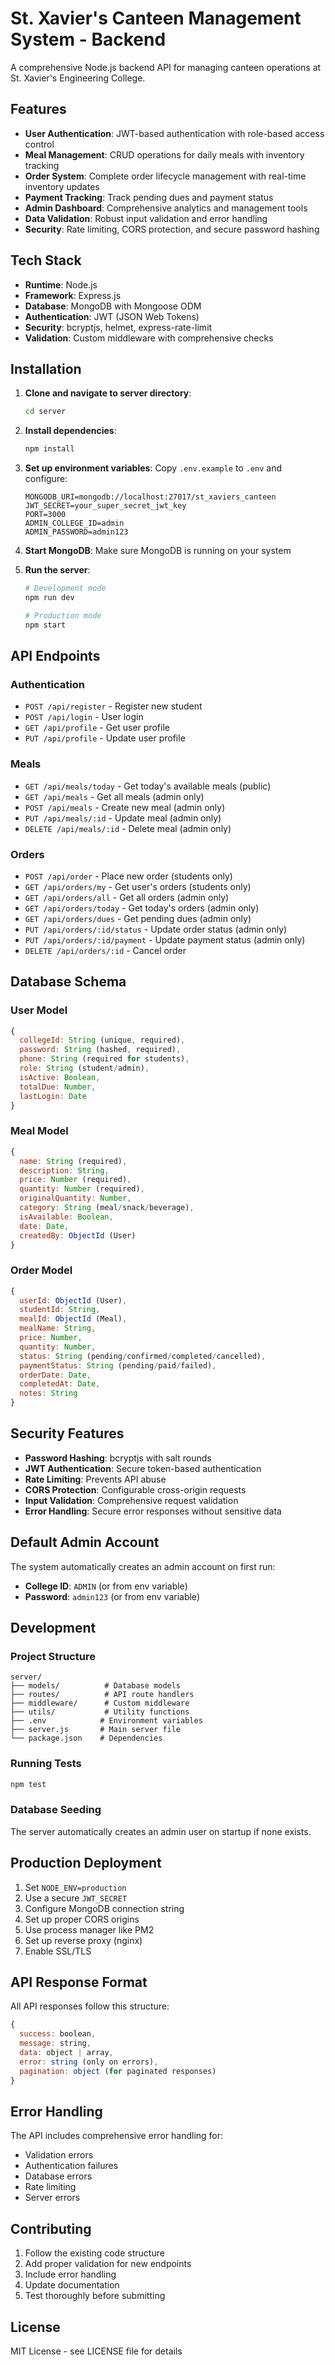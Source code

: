 # St. Xavier's Canteen Management System - Backend

A comprehensive Node.js backend API for managing canteen operations at St. Xavier's Engineering College.

## Features

- **User Authentication**: JWT-based authentication with role-based access control
- **Meal Management**: CRUD operations for daily meals with inventory tracking
- **Order System**: Complete order lifecycle management with real-time inventory updates
- **Payment Tracking**: Track pending dues and payment status
- **Admin Dashboard**: Comprehensive analytics and management tools
- **Data Validation**: Robust input validation and error handling
- **Security**: Rate limiting, CORS protection, and secure password hashing

## Tech Stack

- **Runtime**: Node.js
- **Framework**: Express.js
- **Database**: MongoDB with Mongoose ODM
- **Authentication**: JWT (JSON Web Tokens)
- **Security**: bcryptjs, helmet, express-rate-limit
- **Validation**: Custom middleware with comprehensive checks

## Installation

1. **Clone and navigate to server directory**:
   ```bash
   cd server
   ```

2. **Install dependencies**:
   ```bash
   npm install
   ```

3. **Set up environment variables**:
   Copy `.env.example` to `.env` and configure:
   ```env
   MONGODB_URI=mongodb://localhost:27017/st_xaviers_canteen
   JWT_SECRET=your_super_secret_jwt_key
   PORT=3000
   ADMIN_COLLEGE_ID=admin
   ADMIN_PASSWORD=admin123
   ```

4. **Start MongoDB**:
   Make sure MongoDB is running on your system

5. **Run the server**:
   ```bash
   # Development mode
   npm run dev
   
   # Production mode
   npm start
   ```

## API Endpoints

### Authentication
- `POST /api/register` - Register new student
- `POST /api/login` - User login
- `GET /api/profile` - Get user profile
- `PUT /api/profile` - Update user profile

### Meals
- `GET /api/meals/today` - Get today's available meals (public)
- `GET /api/meals` - Get all meals (admin only)
- `POST /api/meals` - Create new meal (admin only)
- `PUT /api/meals/:id` - Update meal (admin only)
- `DELETE /api/meals/:id` - Delete meal (admin only)

### Orders
- `POST /api/order` - Place new order (students only)
- `GET /api/orders/my` - Get user's orders (students only)
- `GET /api/orders/all` - Get all orders (admin only)
- `GET /api/orders/today` - Get today's orders (admin only)
- `GET /api/orders/dues` - Get pending dues (admin only)
- `PUT /api/orders/:id/status` - Update order status (admin only)
- `PUT /api/orders/:id/payment` - Update payment status (admin only)
- `DELETE /api/orders/:id` - Cancel order

## Database Schema

### User Model
```javascript
{
  collegeId: String (unique, required),
  password: String (hashed, required),
  phone: String (required for students),
  role: String (student/admin),
  isActive: Boolean,
  totalDue: Number,
  lastLogin: Date
}
```

### Meal Model
```javascript
{
  name: String (required),
  description: String,
  price: Number (required),
  quantity: Number (required),
  originalQuantity: Number,
  category: String (meal/snack/beverage),
  isAvailable: Boolean,
  date: Date,
  createdBy: ObjectId (User)
}
```

### Order Model
```javascript
{
  userId: ObjectId (User),
  studentId: String,
  mealId: ObjectId (Meal),
  mealName: String,
  price: Number,
  quantity: Number,
  status: String (pending/confirmed/completed/cancelled),
  paymentStatus: String (pending/paid/failed),
  orderDate: Date,
  completedAt: Date,
  notes: String
}
```

## Security Features

- **Password Hashing**: bcryptjs with salt rounds
- **JWT Authentication**: Secure token-based authentication
- **Rate Limiting**: Prevents API abuse
- **CORS Protection**: Configurable cross-origin requests
- **Input Validation**: Comprehensive request validation
- **Error Handling**: Secure error responses without sensitive data

## Default Admin Account

The system automatically creates an admin account on first run:
- **College ID**: `ADMIN` (or from env variable)
- **Password**: `admin123` (or from env variable)

## Development

### Project Structure
```
server/
├── models/          # Database models
├── routes/          # API route handlers
├── middleware/      # Custom middleware
├── utils/           # Utility functions
├── .env            # Environment variables
├── server.js       # Main server file
└── package.json    # Dependencies
```

### Running Tests
```bash
npm test
```

### Database Seeding
The server automatically creates an admin user on startup if none exists.

## Production Deployment

1. Set `NODE_ENV=production`
2. Use a secure `JWT_SECRET`
3. Configure MongoDB connection string
4. Set up proper CORS origins
5. Use process manager like PM2
6. Set up reverse proxy (nginx)
7. Enable SSL/TLS

## API Response Format

All API responses follow this structure:
```javascript
{
  success: boolean,
  message: string,
  data: object | array,
  error: string (only on errors),
  pagination: object (for paginated responses)
}
```

## Error Handling

The API includes comprehensive error handling for:
- Validation errors
- Authentication failures
- Database errors
- Rate limiting
- Server errors

## Contributing

1. Follow the existing code structure
2. Add proper validation for new endpoints
3. Include error handling
4. Update documentation
5. Test thoroughly before submitting

## License

MIT License - see LICENSE file for details